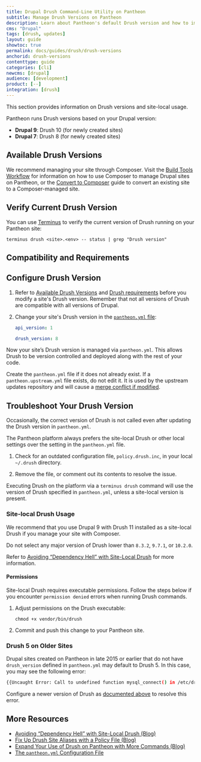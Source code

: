 ```yaml
---
title: Drupal Drush Command-Line Utility on Pantheon
subtitle: Manage Drush Versions on Pantheon
description: Learn about Pantheon's default Drush version and how to implement site-local usage.
cms: "Drupal"
tags: [drush, updates]
layout: guide
showtoc: true
permalink: docs/guides/drush/drush-versions
anchorid: drush-versions
contenttype: guide
categories: [cli]
newcms: [drupal]
audience: [development]
product: [--]
integration: [drush]
---
```


This section provides information on Drush versions and site-local usage.

Pantheon runs Drush versions based on your Drupal version:

- **Drupal 9**: Drush 10 (for newly created sites)
- **Drupal 7**: Drush 8 (for newly created sites)

## Available Drush Versions

<Partial file="drush-supported.md" />

We recommend managing your site through Composer. Visit the [Build Tools Workflow](/guides/build-tools/) for information on how to use Composer to manage Drupal sites on Pantheon, or the [Convert to Composer](/guides/composer-convert) guide to convert an existing site to a Composer-managed site.

## Verify Current Drush Version

You can use [Terminus](/terminus/) to verify the current version of Drush running on your Pantheon site:

```bash{promptUser: user}
terminus drush <site>.<env> -- status | grep "Drush version"
```

## Compatibility and Requirements

<Partial file="drush-compatibility.md" />

## Configure Drush Version

1. Refer to [Available Drush Versions](#available-drush-versions) and [Drush requirements](#compatibility-and-requirements) before you modify a site's Drush version. Remember that not all versions of Drush are compatible with all versions of Drupal.

1. Change your site's Drush version in the [`pantheon.yml` file](/pantheon-yml/):

    ```yaml:title=pantheon.yml
    api_version: 1

    drush_version: 8
    ```

Now your site’s Drush version is managed via `pantheon.yml`. This allows Drush to be version controlled and deployed along with the rest of your code.


<Alert title="Note"  type="info" >

Create the `pantheon.yml` file if it does not already exist. If a `pantheon.upstream.yml` file exists, do not edit it. It is used by the upstream updates repository and will cause a [merge conflict if modified](/core-updates#error-updating-conflict-modifydelete-pantheonupstreamyml-deleted-in-head-and-modified-in-upstreammaster-version-upstreammaster-of-pantheonupstreamyml-left-in-tree).

</Alert>

## Troubleshoot Your Drush Version

Occasionally, the correct version of Drush is not called even after updating the Drush version in `pantheon.yml`. 

The Pantheon platform always prefers the site-local Drush or other local settings over the setting in the `pantheon.yml` file.

1. Check for an outdated configuration file, `policy.drush.inc`, in your local `~/.drush` directory. 

1. Remove the file, or comment out its contents to resolve the issue.

Executing Drush on the platform via a `terminus drush` command will use the version of Drush specified in `pantheon.yml`, unless a site-local version is present.

### Site-local Drush Usage

We recommend that you use Drupal 9 with Drush 11 installed as a site-local Drush if you manage your site with Composer.

Do not select any major version of Drush lower than `8.3.2`, `9.7.1`, or `10.2.0`.

Refer to [Avoiding “Dependency Hell” with Site-Local Drush](https://pantheon.io/blog/avoiding-dependency-hell-site-local-drush) for more information.

#### Permissions

Site-local Drush requires executable permissions. Follow the steps below if you encounter `permission denied` errors when running Drush commands.

1. Adjust permissions on the Drush executable:

    ```bash{promptUser: user}
    chmod +x vendor/bin/drush
    ```

1. Commit and push this change to your Pantheon site.

### Drush 5 on Older Sites

Drupal sites created on Pantheon in late 2015 or earlier that do not have `drush_version` defined in `pantheon.yml` may default to Drush 5. In this case, you may see the following error:

```bash
{{Uncaught Error: Call to undefined function mysql_connect() in /etc/drush/drush-5-extensions/pantheon.drush.inc:127
```

Configure a newer version of Drush as [documented above](#configure-drush-version) to resolve this error.

## More Resources

- [Avoiding “Dependency Hell” with Site-Local Drush (Blog)](https://pantheon.io/blog/avoiding-dependency-hell-site-local-drush)
- [Fix Up Drush Site Aliases with a Policy File (Blog)](https://pantheon.io/blog/fix-drush-site-aliases-policy-file)
- [Expand Your Use of Drush on Pantheon with More Commands (Blog)](https://pantheon.io/blog/expand-use-drush-pantheon-more-commands)
- [The `pantheon.yml` Configuration File](/pantheon-yml)